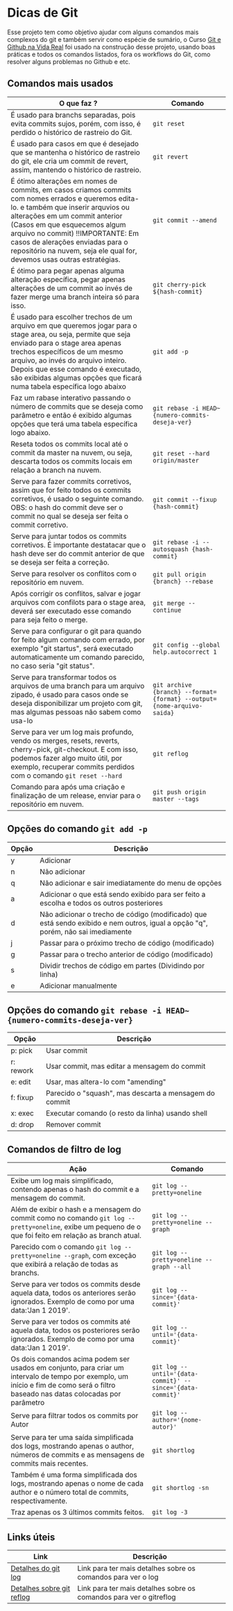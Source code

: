 # Dicas de Git
Esse projeto tem como objetivo ajudar com alguns comandos mais complexos do git e também servir como espécie de sumário, o Curso [Git e Github na Vida Real](https://www.udemy.com/git-e-github-na-vida-real/) foi usado na construção desse projeto, usando boas práticas e todos os comandos listados, fora os workflows do Git, como resolver alguns problemas no Github e etc.

## Comandos mais usados 

| O que faz ? | Comando |
|------| ------ |
|É usado para branchs separadas, pois evita commits sujos, porém, com isso, é perdido o histórico de rastreio do Git. | `git reset`|  
| É usado para casos em que é desejado que se mantenha o histórico de rastreio do git, ele cria um commit de revert, assim, mantendo o histórico de rastreio. | `git revert` |
| É ótimo alterações em nomes de commits, em casos criamos commits com nomes errados e queremos edita-lo. e também que inserir arquvios ou alterações em um commit anterior (Casos em que esquecemos algum arquivo no commit) !!IMPORTANTE: Em casos de alerações enviadas para o repositório na nuvem, seja ele qual for, devemos usas outras estratégias. | `git commit --amend` |
| É ótimo para pegar apenas alguma alteração específica, pegar apenas alterações de um commit ao invés de fazer merge uma branch inteira só para isso. | `git cherry-pick ${hash-commit}` |
| É usado para escolher trechos de um arquivo em que queremos jogar para o stage area, ou seja, permite que seja enviado para o stage area apenas trechos específicos de um mesmo arquivo, ao invés do arquivo inteiro. Depois que esse comando é executado, são exibidas algumas opções que ficará numa tabela específica logo abaixo | `git add -p`  |
| Faz um rabase interativo passando o número de commits que se deseja como parâmetro e então é exibido algumas opções que terá uma tabela específica logo abaixo. |  `git rebase -i HEAD~{numero-commits-deseja-ver}` |  
| Reseta todos os commits local até o commit da master na nuvem, ou seja, descarta todos os commits locais em relação a branch na nuvem. | `git reset --hard origin/master`
| Serve para fazer commits corretivos, assim que for feito todos os commits corretivos, é usado o seguinte comando. OBS: o hash do commit deve ser o commit no qual se deseja ser feita o commit corretivo. | `git commit --fixup {hash-commit}` |
| Serve para juntar todos os commits corretivos. É importante destatacar que o hash deve ser do commit anterior de que se deseja ser feita a correção. | `git rebase -i --autosquash {hash-commit}` |
 | Serve para resolver os conflitos com o repositório em nuvem. | `git pull origin {branch} --rebase` |
 | Após corrigir os conflitos, salvar e jogar arquivos com confilots para o stage area, deverá ser executado esse comando para seja feito o merge. | `git merge --continue` |
 | Serve para configurar o git para quando for feito algum comando com errado, por exemplo "git startus", será executado automaticamente um comando parecido, no caso seria "git status". | `git config --global help.autocorrect 1` |
 | Serve para transformar todos os arquivos de uma branch para um arquivo zipado, é usado para casos onde se deseja disponibilizar um projeto com git, mas algumas pessoas não sabem como usa-lo | `git archive {branch} --format={format} --output={nome-arquivo-saida}` |
| Serve para ver um log mais profundo, vendo os merges, resets, reverts, cherry-pick, git-checkout. E com isso, podemos fazer algo muito útil, por exemplo, recuperar commits perdidos com o comando `git reset --hard` | `git reflog` |
| Comando para após uma criação e finalização de um release, enviar para o repositório em nuvem. | `git push origin master --tags ` |

## Opções do comando `git add -p`

| Opção | Descrição |
| --- | ------- |
| y | Adicionar |
| n | Não adicionar |
| q | Não adicionar e sair imediatamente do menu de opções | 
| a | Adicionar o que está sendo exibido para ser feito a escolha e todos os outros posteriores |
| d | Não adicionar o trecho de código (modificado) que está sendo exibido e nem outros, igual a opção "q", porém, não sai imediamente |
| j | Passar para o próximo trecho de código (modificado)
| g | Passar para o trecho anterior de código (modificado) |
| s | Dividir trechos de código em partes (Dividindo por linha) |
| e | Adicionar manualmente |

## Opções do comando `git rebase -i HEAD~{numero-commits-deseja-ver}`
| Opção | Descrição |
| ----- | ----------|
| p: pick | Usar commit |
| r: rework | Usar commit, mas editar a mensagem do commit
| e: edit | Usar, mas altera-lo com "amending"
| f: fixup | Parecido o  "squash", mas descarta a mensagem do commit
| x: exec | Executar comando (o resto da linha) usando shell
| d: drop | Remover commit |

## Comandos de filtro de log

| Ação | Comando |
| ------- | ---- |
| Exibe um log mais simplificado, contendo apenas o hash do commit e a mensagem do commit. | `git log --pretty=oneline` |
| Além de exibir o hash e a mensagem do commit como no comando `git log --pretty=oneline`, exibe um pequeno de o que foi feito em relação as branch atual.  | `git log --pretty=oneline --graph` |
| Parecido com o comando `git log --pretty=oneline --graph`, com exceção que exibirá a relação de todas as branchs. | `git log --pretty=oneline --graph --all` |
| Serve para ver todos os commits desde aquela data, todos os anteriores serão ignorados. Exemplo de como por uma data:'Jan 1 2019'. | `git log --since='{data-commit}'`
| Serve para ver todos os commits até aquela data, todos os posteriores serão ignorados. Exemplo de como por uma data:'Jan 1 2019'. | `git log --until='{data-commit}'` |
| Os dois comandos acima podem ser usados em conjunto, para criar um intervalo de tempo por exemplo, um início e fim de como será o filtro baseado nas datas colocadas por parâmetro | `git log --until='{data-commit}' --since='{data-commit}'` | 
| Serve para filtrar todos os commits por Autor | `git log --author='{nome-autor}'`
| Serve para ter uma saída simplificada dos logs, mostrando apenas o author, números de commits e as mensagens de commits mais recentes. | `git shortlog` |
| Também é uma forma simplificada  dos logs, mostrando apenas o nome de cada author e o número total de commits, respectivamente. | `git shortlog -sn` |
| Traz apenas os 3 últimos commits feitos. | `git log -3` |

## Links úteis
| Link | Descrição |
| ---- | ----------- |
| [Detalhes do git log](https://git-scm.com/docs/git-log) | Link para ter mais detalhes sobre os comandos para ver o log |
| [Detalhes sobre git reflog ](https://git-scm.com/docs/git-reflog) | Link para ter mais detalhes sobre os comandos para ver o gitreflog |







